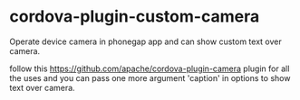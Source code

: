 # cordova-plugin-custom-camera
Operate device camera in phonegap app and can show custom text over camera.

follow this https://github.com/apache/cordova-plugin-camera plugin for all the uses and you can pass one more argument 'caption' in options to show text over camera.
